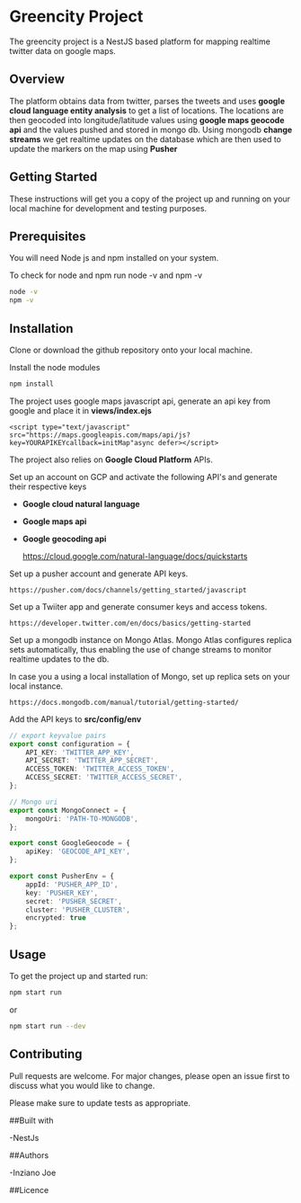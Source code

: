 # Greencity Project

The greencity project is a NestJS based platform for mapping realtime twitter data on google maps.

## Overview

The platform obtains data from twitter, parses the tweets and uses **google cloud language entity analysis** to get a list of locations.
The locations are then geocoded into longitude/latitude values using **google maps geocode api** and the values pushed and stored in mongo db.
Using mongodb **change streams** we get realtime updates on the database which are then used to update the markers on the map using **Pusher**

## Getting Started

These instructions will get you a copy of the project up and running on your local machine for development and testing purposes.

## Prerequisites

You will need Node js and npm installed on your system.

To check for node and npm run node -v and npm -v
```bash
node -v
npm -v
```

## Installation

Clone or download the github repository onto your local machine.

Install the node modules
```bash
npm install 
```
The project uses google maps javascript api, generate an api key from google and place it in **views/index.ejs**

    <script type="text/javascript" src="https://maps.googleapis.com/maps/api/js?key=YOURAPIKEYcallback=initMap"async defer></script>

The project also relies on **Google Cloud Platform** APIs. 

Set up an account on GCP and activate the following API's and generate their respective keys

- **Google cloud natural language**
- **Google maps api**
- **Google geocoding api**

    https://cloud.google.com/natural-language/docs/quickstarts

Set up a pusher account and generate API keys.

    https://pusher.com/docs/channels/getting_started/javascript

Set up a Twiiter app and generate consumer keys and access tokens.

    https://developer.twitter.com/en/docs/basics/getting-started

Set up a mongodb instance on Mongo Atlas. Mongo Atlas configures replica sets automatically, thus enabling the use of change streams to monitor realtime updates to the db.

In case you a using a local installation of Mongo, set up replica sets on your local instance.

    https://docs.mongodb.com/manual/tutorial/getting-started/

Add the API keys to **src/config/env**

```typescript
// export keyvalue pairs
export const configuration = {
    API_KEY: 'TWITTER_APP_KEY',
    API_SECRET: 'TWITTER_APP_SECRET',
    ACCESS_TOKEN: 'TWITTER_ACCESS_TOKEN',
    ACCESS_SECRET: 'TWITTER_ACCESS_SECRET',
};

// Mongo uri
export const MongoConnect = {
    mongoUri: 'PATH-TO-MONGODB',
};

export const GoogleGeocode = {
    apiKey: 'GEOCODE_API_KEY',
};

export const PusherEnv = {
    appId: 'PUSHER_APP_ID',
    key: 'PUSHER_KEY',
    secret: 'PUSHER_SECRET',
    cluster: 'PUSHER_CLUSTER',
    encrypted: true
};
```

## Usage

To get the project up and started run:

```bash
npm start run
```
or

```bash
npm start run --dev
```
## Contributing

Pull requests are welcome. For major changes, please open an issue first to discuss what you would like to change.

Please make sure to update tests as appropriate.

##Built with

-NestJs

##Authors

-Inziano Joe

##Licence